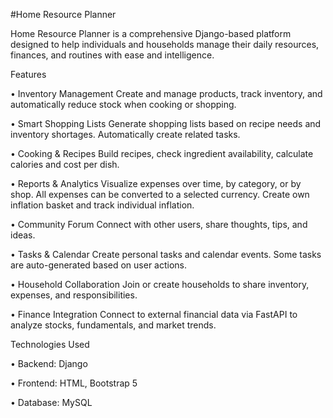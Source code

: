 #Home Resource Planner

Home Resource Planner is a comprehensive Django-based platform designed to help individuals and households manage their daily resources, finances, and routines with ease and intelligence.

Features

•	Inventory Management Create and manage products, track inventory, and automatically reduce stock when cooking or shopping.

•	Smart Shopping Lists Generate shopping lists based on recipe needs and inventory shortages. Automatically create related tasks.

•	Cooking & Recipes Build recipes, check ingredient availability, calculate calories and cost per dish.

•	Reports & Analytics Visualize expenses over time, by category, or by shop. All expenses can be converted to a selected currency. Create own inflation basket and track individual inflation.

•	Community Forum Connect with other users, share thoughts, tips, and ideas.

•	Tasks & Calendar Create personal tasks and calendar events. Some tasks are auto-generated based on user actions.

•	Household Collaboration Join or create households to share inventory, expenses, and responsibilities.

•	Finance Integration Connect to external financial data via FastAPI to analyze stocks, fundamentals, and market trends.

Technologies Used

•	Backend: Django

•	Frontend: HTML, Bootstrap 5

•	Database: MySQL

